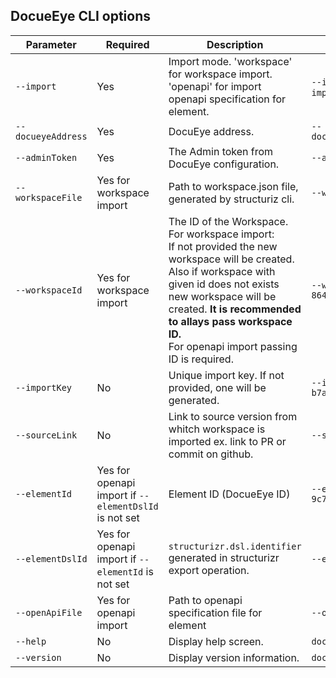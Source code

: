 ## DocueEye CLI options

| Parameter | Required | Description | Example |
| --- | --- | ------ | ---- |
| `--import` | Yes | Import mode. 'workspace' for workspace import. 'openapi' for import openapi specification for element. | `--import=workspace` or `--import=openapi` |
| `--docueyeAddress` | Yes | DocuEye address. | `--docueyeAddress=http://localhost:8080` |
| `--adminToken` | Yes | The Admin token from DocuEye configuration. | `--adminToken=docueyedmintoken` |
| `--workspaceFile ` | Yes for workspace import | Path to workspace.json file, generated by structuriz cli. | `--workspaceFile=workspace.json` |
| `--workspaceId` | Yes for workspace import | The ID of the Workspace. <br /> For workspace import: <br /> If not provided the new workspace will be created. Also if workspace with given id does not exists new workspace will be created. **It is recommended to allays pass workspace ID.** <br /> For openapi import passing ID is required. | `--workspaceId=638d0822-12c7-4998-8647-9c7af7ad2989` |
| `--importKey` | No | Unique import key. If not provided, one will be generated. | `--importKey=09bb3efb-6de6-486d-9e90-b7aab8e36b7f` |
| `--sourceLink` | No | Link to source version from whitch workspace is imported ex. link to PR or commit on github. | `--sourceLink=https://localhost:8443` |
| `--elementId` | Yes for openapi import if `--elementDslId` is not set | Element ID (DocueEye ID) | `--elementId=638d0822-12c7-4998-8647-9c7af7ad2989` |
| `--elementDslId` | Yes for openapi import if `--elementId` is not set | `structurizr.dsl.identifier` generated in structurizr export operation. | `--elementDslId=onlineshop.basket` |
| `--openApiFile` | Yes for openapi import | Path to openapi specification file for element | `--openApiFile=swagger.yml` |
| `--help` | No | Display help screen. | `docueye --help` |
| `--version` | No | Display version information. | `docueye --version` |
